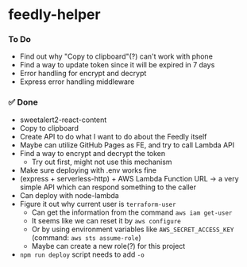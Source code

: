 # feedly-helper

### To Do
- Find out why "Copy to clipboard"(?) can't work with phone
- Find a way to update token since it will be expired in 7 days
- Error handling for encrypt and decrypt
- Express error handling middleware

### ✅ Done
- sweetalert2-react-content
- Copy to clipboard
- Create API to do what I want to do about the Feedly itself
- Maybe can utilize GitHub Pages as FE, and try to call Lambda API
- Find a way to encrypt and decrypt the token
  - Try out first, might not use this mechanism
- Make sure deploying with .env works fine
- (express + serverless-http) + AWS Lambda Function URL → a very simple API which can respond something to the caller
- Can deploy with node-lambda
- Figure it out why current user is `terraform-user`
  - Can get the information from the command `aws iam get-user`
  - It seems like we can reset it by `aws configure`
  - Or by using environment variables like `AWS_SECRET_ACCESS_KEY` (command: `aws sts assume-role`)
  - Maybe can create a new role(?) for this project
- `npm run deploy` script needs to add `-o`
